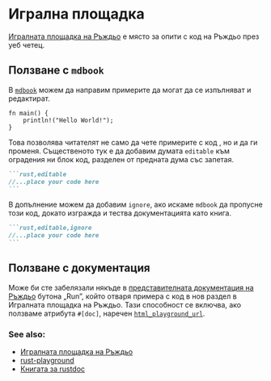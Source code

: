 # Игрална площадка 

[Игралната площадка на Ръждьо][rust-playground] е място за опити с код на
Ръждьо през уеб четец.

## Ползване с `mdbook`

В [`mdbook`][mdbook] можем да направим примерите да могат да се изпълняват и
редактират.

```rust,editable
fn main() {
    println!("Hello World!");
}
```

Това позволява читателят не само да чете примерите с код , но и да ги променя.
Същественото тук е да добавим думата `editable` към оградения ни блок код,
разделен от предната дума със запетая.

````markdown
```rust,editable
//...place your code here
```
````

В допълнение можем да добавим `ignore`, ако искаме `mdbook` да пропусне този
код, докато изгражда и тества документацията като книга.

````markdown
```rust,editable,ignore
//...place your code here
```
````

## Ползване с документация

Може би сте забелязали някъде в [представителната документация на
Ръждьо][official-rust-docs] бутона „Run”, който отваря примера с код в нов
раздел в Игралната площадка на Ръждьо. Тази способност се включва, ако ползваме
атрибута `#[doc]`, наречен [`html_playground_url`][html-playground-url].

### See also:

- [Игралната площадка на Ръждьо][rust-playground]
- [rust-playground][rust-playground]
- [Книгата за rustdoc][rustdoc-book]

[rust-playground]: https://play.rust-lang.org/
[rust-playground]: https://github.com/integer32llc/rust-playground/
[mdbook]: https://github.com/rust-lang/mdBook
[official-rust-docs]: https://doc.rust-lang.org/core/
[rustdoc-book]: https://doc.rust-lang.org/rustdoc/what-is-rustdoc.html
[html-playground-url]: https://doc.rust-lang.org/rustdoc/the-doc-attribute.html#html_playground_url
